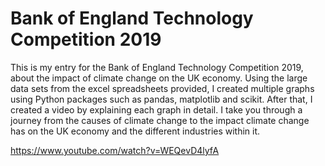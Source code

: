 # Bank of England Technology Competition 2019

This is my entry for the Bank of England Technology Competition 2019, about the impact of climate change on the UK economy. 
Using the large data sets from the excel spreadsheets provided, I created multiple graphs using Python packages such as pandas, matplotlib and scikit. 
After that, I created a video by explaining each graph in detail. 
I take you through a journey from the causes of climate change to the impact climate change has on the UK economy and the different industries within it.

https://www.youtube.com/watch?v=WEQevD4lyfA
